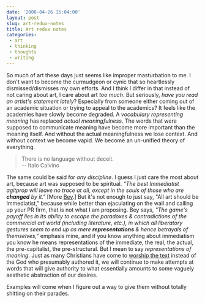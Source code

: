 ```yaml
---
date: '2008-04-26 15:04:00'
layout: post
slug: art-redux-notes
title: Art redux notes
categories:
 - art
 - thinking
 - thoughts
 - writing
---
```


So much of art these days just seems like improper masturbation to me. I don't want to become the curmudgeon or cynic that so heartlessly dismissed/dismisses my own efforts. And I think I differ in that instead of not caring about art, I care about art _too much_. But seriously, _have you read an artist's statement lately_? Especially from someone either coming out of an academic situation or trying to appeal to the academics? It feels like the academies have slowly become degraded. A _vocabulary representing meaning_ has replaced _actual meaningfulness_. The words that were supposed to communicate meaning have become more important than the meaning itself. And without the actual meaningfulness we lose context. And without context we become vapid. We become an un-unified theory of everything.

> There is no language without deceit.  
> -- Italo Calvino

The same could be said for _any discipline_. I guess I just care the most about art, because art was supposed to be spiritual. _"The best Immediatist agitprop will leave no trace at all, except in the souls of those who are **changed** by it."_ [More [Bey][7].] But it's not enough to just say, "All art should be Immediatist," because while better than ejaculating on the wall and calling up your PR firm, that is not what I am proposing. Bey says, _"The game's payoff lies in its ability to escape the paradoxes & contradictions of the commercial art world (including literature, etc.), in which all liberatory gestures seem to end up as mere **representations** & hence betrayals of themselves,"_ emphasis mine, and if you know anything about immediatism you know he means representations of the immediate, the real, the actual, the pre-capitalist, the pre-structural. But I mean to say _representations of meaning_. Just as many Christians have come to [worship the text][8] instead of the God who presumably authored it, we will continue to make attempts at words that will give authority to what essentially amounts to some vaguely aesthetic abstraction of our desires.

Examples will come when I figure out a way to give them without totally shitting on their parades.

   [7]: http://www.amazon.com/Immediatism-Hakim-Bey/dp/1873176422/ref=pd_bbs_sr_1?ie=UTF8&s=books&qid=1209239548&sr=8-1

   [8]: http://en.wikipedia.org/wiki/Biblical_inerrancy
